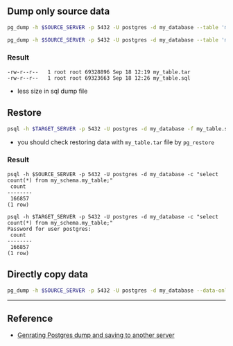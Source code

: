 
## Dump only source data
```bash
pg_dump -h $SOURCE_SERVER -p 5432 -U postgres -d my_database --table 'my_schema.my_table' --data-only -F t > my_table.tar
```

```bash
pg_dump -h $SOURCE_SERVER -p 5432 -U postgres -d my_database --table 'my_schema.my_table' --data-only > my_table.sql
```
### Result
```
-rw-r--r--   1 root root 69328896 Sep 18 12:19 my_table.tar
-rw-r--r--   1 root root 69323663 Sep 18 12:26 my_table.sql
```
- less size in sql dump file

## Restore
```bash
psql -h $TARGET_SERVER -p 5432 -U postgres -d my_database -f my_table.sql
```
- you should check restoring data with `my_table.tar` file by `pg_restore`

### Result
```
psql -h $SOURCE_SERVER -p 5432 -U postgres -d my_database -c "select count(*) from my_schema.my_table;"
 count  
--------
 166857
(1 row)

psql -h $TARGET_SERVER -p 5432 -U postgres -d my_database -c "select count(*) from my_schema.my_table;"
Password for user postgres: 
 count  
--------
 166857
(1 row)
```

## Directly copy data
```bash
pg_dump -h $SOURCE_SERVER -p 5432 -U postgres -d my_database --data-only | psql -h $TARGET_SERVER -p 5432 -U postgres -d my_database
```

---

## Reference
- [Genrating Postgres dump and saving to another server](https://stackoverflow.com/questions/66356435/genrating-postgres-dump-and-saving-to-another-server)